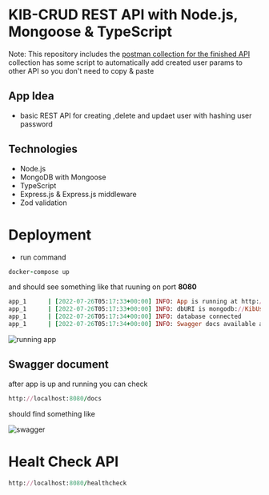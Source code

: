 # KIB-CRUD REST API with Node.js, Mongoose & TypeScript

Note: This repository includes the [postman collection for the finished API](postman_collection.json) collection has some script to automatically add created user params to other API so you don't need to copy & paste





## App Idea
* basic REST API for creating ,delete and updaet user with hashing user password
    


## Technologies
* Node.js
* MongoDB with Mongoose
* TypeScript
* Express.js & Express.js middleware
* Zod validation

# Deployment

* run command 

```ruby
docker-compose up
```

and should see something like that ruuning on port **8080**

```ruby
app_1      | [2022-07-26T05:17:33+00:00] INFO: App is running at http://localhost:8080
app_1      | [2022-07-26T05:17:33+00:00] INFO: dbURI is mongodb://KibUser:KibPwd@mongodb:27017/kib-crud?authSource=admin
app_1      | [2022-07-26T05:17:34+00:00] INFO: database connected
app_1      | [2022-07-26T05:17:34+00:00] INFO: Swagger docs available at http://localhost:8080/docs
```


![running app](https://i.im.ge/2022/07/26/FUw0F0.png)



## Swagger document
after app is up and running you can check
```ruby
http://localhost:8080/docs
```

should find something like 


![swagger](https://i.im.ge/2022/07/26/FUjj10.png)



# Healt Check API

```ruby
http://localhost:8080/healthcheck
```

